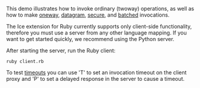 This demo illustrates how to invoke ordinary (twoway) operations, as
well as how to make [oneway][1], [datagram][2], [secure][3], and
[batched][4] invocations.

The Ice extension for Ruby currently supports only client-side
functionality, therefore you must use a server from any other language
mapping. If you want to get started quickly, we recommend using the
Python server.

After starting the server, run the Ruby client:

```
ruby client.rb
```

To test [timeouts][5] you can use 'T' to set an invocation timeout on the
client proxy and 'P' to set a delayed response in the server to cause a
timeout.

[1]: https://doc.zeroc.com/display/Ice37/Oneway+Invocations
[2]: https://doc.zeroc.com/display/Ice37/Datagram+Invocations
[3]: https://doc.zeroc.com/display/Ice37/IceSSL
[4]: https://doc.zeroc.com/display/Ice37/Batched+Invocations
[5]: https://doc.zeroc.com/display/Ice37/Invocation+Timeouts
